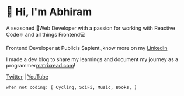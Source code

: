 # 👋 Hi, I'm Abhiram

A seasoned 🚀Web Developer with a passion for working with Reactive Code⚛️ and all things Frontend💻

Frontend Developer at Publicis Sapient.,know more on my [LinkedIn](https://linkedin.com/in/abhiramready/)

I made a dev blog to share my learnings and document my journey as a programmer[matrixread.com](https://matrixread.com/)!

[Twitter](https://twitter.com/abhiramready) | [YouTube](https://www.youtube.com/channel/UCsaSDDD5F1F774wzpSl0oDQ)

```
when not coding: [ Cycling, SciFi, Music, Books, ]
```
